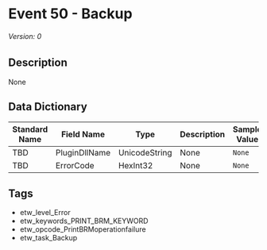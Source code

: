 # Event 50 - Backup
###### Version: 0

## Description
None

## Data Dictionary
|Standard Name|Field Name|Type|Description|Sample Value|
|---|---|---|---|---|
|TBD|PluginDllName|UnicodeString|None|`None`|
|TBD|ErrorCode|HexInt32|None|`None`|

## Tags
* etw_level_Error
* etw_keywords_PRINT_BRM_KEYWORD
* etw_opcode_PrintBRMoperationfailure
* etw_task_Backup